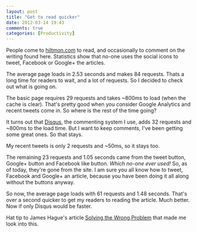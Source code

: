 ```yaml
---
layout: post
title: "Get to read quicker"
date: 2012-03-14 19:43
comments: true
categories: [Productivity]
---
```


People come to [hiltmon.com](http://www.hiltmon.com) to read, and occasionally to comment on the writing found here. Statistics show that no-one uses the social icons to tweet, Facebook or Google+ the articles.

The average page loads in 2.53 seconds and makes 84 requests. Thats a long time for readers to wait, and a lot of requests. So I decided to check out what is going on.

The basic page requires 29 requests and takes ~800ms to load (when the cache is clear). That's pretty good when you consider Google Analytics and recent tweets come in. So where is the rest of the time going?

It turns out that [Disqus](http://disqus.com), the commenting system I use, adds 32 requests and ~800ms to the load time.  But I want to keep comments, I've been getting some great ones. So that stays.

My recent tweets is only 2 requests and ~50ms, so it stays too.

The remaining 23 requests and 1.05 seconds came from the tweet button, Google+ button and Facebook like button. *Which no-one ever used!* So, as of today, they're gone from the site. I am sure you all know how to tweet, Facebook and Google+ an article, because you have been doing it all along without the buttons anyway.

So now, the average page loads with 61 requests and 1.48 seconds. That's over a second quicker to get my readers to reading the article. Much better. Now if only Disqus would be faster.

Hat tip to James Hague's article [Solving the Wrong Problem](http://prog21.dadgum.com/130.html) that made me look into this.
